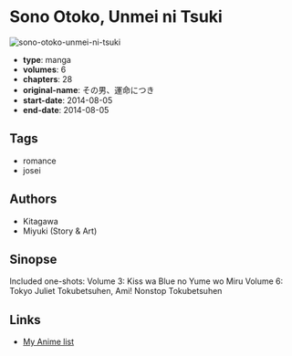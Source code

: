 # Sono Otoko, Unmei ni Tsuki

![sono-otoko-unmei-ni-tsuki](https://cdn.myanimelist.net/images/manga/2/158664.jpg)

-   **type**: manga
-   **volumes**: 6
-   **chapters**: 28
-   **original-name**: その男、運命につき
-   **start-date**: 2014-08-05
-   **end-date**: 2014-08-05

## Tags

-   romance
-   josei

## Authors

-   Kitagawa
-   Miyuki (Story & Art)

## Sinopse

Included one-shots:
Volume 3: Kiss wa Blue no Yume wo Miru
Volume 6: Tokyo Juliet Tokubetsuhen, Ami! Nonstop Tokubetsuhen

## Links

-   [My Anime list](https://myanimelist.net/manga/90420/Sono_Otoko_Unmei_ni_Tsuki)
